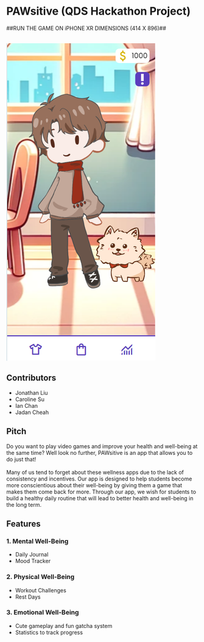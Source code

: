 # PAWsitive (QDS Hackathon Project)

##RUN THE GAME ON iPHONE XR DIMENSIONS (414 X 896)##
<br>
<br>

![Game Screenshot](images/game_screenshot.png)

## Contributors

- Jonathan Liu
- Caroline Su
- Ian Chan
- Jadan Cheah

## Pitch

Do you want to play video games and improve your health and well-being at the same time? Well look no further, PAWsitive is an app that allows you to do just that!
<br>
<br>
Many of us tend to forget about these wellness apps due to the lack of consistency and incentives. Our app is designed to help students become more conscientious about their well-being by giving them a game that makes them come back for more. Through our app, we wish for students to build a healthy daily routine that will lead to better health and well-being in the long term.

## Features

### 1. Mental Well-Being

- Daily Journal
- Mood Tracker

### 2. Physical Well-Being

- Workout Challenges
- Rest Days

### 3. Emotional Well-Being

- Cute gameplay and fun gatcha system
- Statistics to track progress

